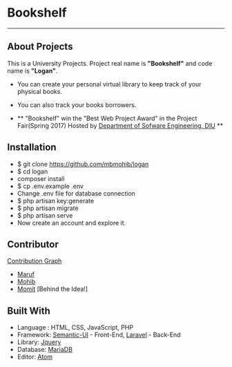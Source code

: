 # Bookshelf
---

## About Projects

This is a University Projects. Project real name is **"Bookshelf"** and code name is **"Logan"**.

* You can create your personal virtual library to keep track of your physical books.
* You can also track your books borrowers.

*  ** "Bookshelf" win the "Best Web Project Award" in the  Project Fair(Spring 2017) Hosted by [Department of Sofware Engineering, DIU](https://www.facebook.com/Department-of-Software-Engineering-DIU-166842526824433/) **

## Installation

- $ git clone https://github.com/mbmohib/logan
- $ cd logan
- composer install
- $ cp .env.example .env
- Change .env file for database connection
- $ php artisan key:generate
- $ php artisan migrate
- $ php artisan serve
- Now create an account and explore it.

## Contributor

[Contribution Graph](https://github.com/mbmohib/logan/graphs/contributors)

- [Maruf](https://github.com/marufMunshi)
- [Mohib](https://github.com/mbmohib)
- [Momit](https://github.com/momitrahman) [Behind the Idea!]

## Built With
* Language : HTML, CSS, JavaScript, PHP
* Framework: [Semantic-UI](https://semantic-ui.com/) - Front-End, [Laravel](https://laravel.com/) - Back-End
* Library: [Jquery](https://jquery.com/)
* Database: [MariaDB](https://mariadb.org/)
* Editor: [Atom](https://atom.io)
